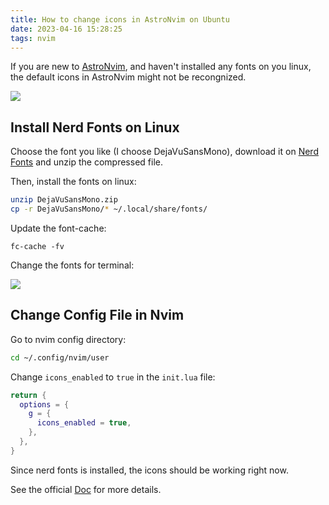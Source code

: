 ```yaml
---
title: How to change icons in AstroNvim on Ubuntu
date: 2023-04-16 15:28:25
tags: nvim
---
```


If you are new to [AstroNvim](https://github.com/AstroNvim/AstroNvim), and haven't installed any fonts on you linux, the default icons in AstroNvim might not be recongnized.

<img style="display: block; margin: auto;" src="https://i.imgur.com/rauPWx3.png" />


## Install Nerd Fonts on Linux

Choose the font you like (I choose DejaVuSansMono), download it on [Nerd Fonts](https://www.nerdfonts.com/font-downloads) and unzip the compressed file.

Then, install the fonts on linux:
```bash
unzip DejaVuSansMono.zip
cp -r DejaVuSansMono/* ~/.local/share/fonts/
```

Update the font-cache:
```
fc-cache -fv
```

Change the fonts for terminal:

<img style="display: block; margin: auto;" src="https://i.imgur.com/BYnpgVJ.png"/>

## Change Config File in Nvim

Go to nvim config directory:
```bash
cd ~/.config/nvim/user
```

Change `icons_enabled` to `true` in the `init.lua` file:
```lua
return {
  options = {
    g = {
      icons_enabled = true,
    },
  },
}
```

Since nerd fonts is installed, the icons should be working right now.

See the official [Doc](https://astronvim.com/Recipes/icons) for more details.

